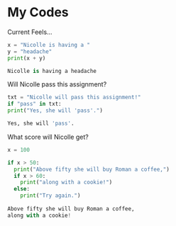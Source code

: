 # My Codes 

Current Feels...

```python
x = "Nicolle is having a "
y = "headache"
print(x + y)

Nicolle is having a headache

```
Will Nicolle pass this assignment?

```python
txt = "Nicolle will pass this assignment!"
if "pass" in txt:
print("Yes, she will 'pass'.")

Yes, she will 'pass'.

```
What score will Nicolle get?

```python
x = 100 

if x > 50:
  print("Above fifty she will buy Roman a coffee,")
  if x > 60:
    print("along with a cookie!")
  else:
    print("Try again.")
    
Above fifty she will buy Roman a coffee,
along with a cookie!


